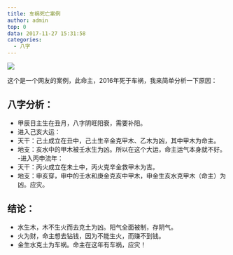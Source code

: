 ```yaml
---
title: 车祸死亡案例
author: admin
top: 0
data: 2017-11-27 15:31:58
categories: 
  - 八字
---
```

![](http://fs-image.pull.net.cn/17-11-27/15328104.jpg!800)

这个是一个网友的案例，此命主，2016年死于车祸，我来简单分析一下原因：

八字分析：
--------
- 甲辰日主生在丑月，八字阴旺阳衰，需要补阳。
- 进入己亥大运：
-   天干：己土成立在丑中，己土生辛金克甲木、乙木为凶，其中甲木为命主。
-   地支：亥水中的甲木被壬水生为凶。所以在这个大运，命主运气本身就不好。
-进入丙申流年：
-   天干：丙火成立在未土中，丙火克辛金救甲木为吉。
-   地支：申亥穿，申中的壬水和庚金克亥中甲木，申金生亥水克甲木（命主）为凶。应灾。

结论：
--------
- 水生木，木不生火而去克土为凶。阳气全面被制，存阴气。
- 火为财，命主想去钻钱，因为不能生火，而赚不到钱。
- 金生水克土为车祸。命主在这年有车祸，应灾！
